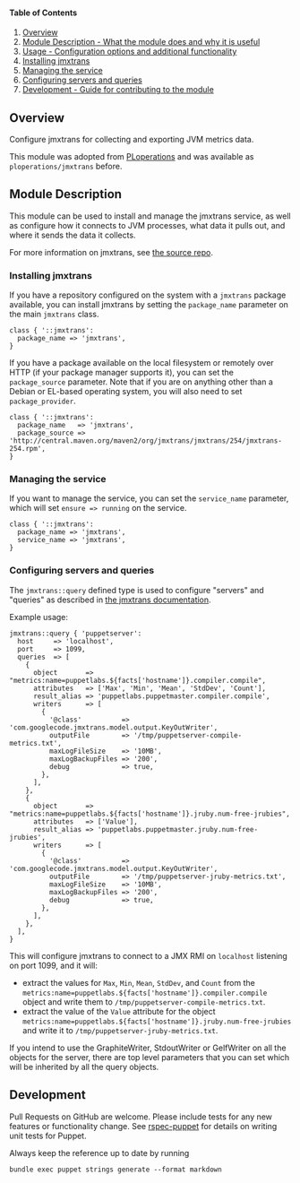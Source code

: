 #### Table of Contents

1. [Overview](#overview)
1. [Module Description - What the module does and why it is useful](#module-description)
1. [Usage - Configuration options and additional functionality](#usage)
 1. [Installing jmxtrans](#installing-jmxtrans)
 1. [Managing the service](#managing-the-service)
 1. [Configuring servers and queries](#configuring-servers-and-queries)
1. [Development - Guide for contributing to the module](#development)

## Overview

Configure jmxtrans for collecting and exporting JVM metrics data.

This module was adopted from [PLoperations](https://github.com/ploperations) and was available as
`ploperations/jmxtrans` before.

## Module Description

This module can be used to install and manage the jmxtrans service, as well as
configure how it connects to JVM processes, what data it pulls out, and where
it sends the data it collects.

For more information on jmxtrans, see [the source repo][jmxtrans-source].

### Installing jmxtrans

If you have a repository configured on the system with a `jmxtrans` package
available, you can install jmxtrans by setting the `package_name` parameter on
the main `jmxtrans` class.

~~~puppet
class { '::jmxtrans':
  package_name => 'jmxtrans',
}
~~~

If you have a package available on the local filesystem or remotely over HTTP
(if your package manager supports it), you can set the `package_source`
parameter. Note that if you are on anything other than a Debian or EL-based
operating system, you will also need to set `package_provider`.

~~~puppet
class { '::jmxtrans':
  package_name   => 'jmxtrans',
  package_source => 'http://central.maven.org/maven2/org/jmxtrans/jmxtrans/254/jmxtrans-254.rpm',
}
~~~

### Managing the service

If you want to manage the service, you can set the `service_name` parameter,
which will set `ensure => running` on the service.

~~~puppet
class { '::jmxtrans':
  package_name => 'jmxtrans',
  service_name => 'jmxtrans',
}
~~~

### Configuring servers and queries

The `jmxtrans::query` defined type is used to configure "servers" and "queries"
as described in [the jmxtrans documentation][jmxtrans-docs].

Example usage:

~~~puppet
jmxtrans::query { 'puppetserver':
  host     => 'localhost',
  port     => 1099,
  queries  => [
    {
      object       => "metrics:name=puppetlabs.${facts['hostname']}.compiler.compile",
      attributes   => ['Max', 'Min', 'Mean', 'StdDev', 'Count'],
      result_alias => 'puppetlabs.puppetmaster.compiler.compile',
      writers      => [
        {
          '@class'          => 'com.googlecode.jmxtrans.model.output.KeyOutWriter',
          outputFile        => '/tmp/puppetserver-compile-metrics.txt',
          maxLogFileSize    => '10MB',
          maxLogBackupFiles => '200',
          debug             => true,
        },
      ],
    },
    {
      object       => "metrics:name=puppetlabs.${facts['hostname']}.jruby.num-free-jrubies",
      attributes   => ['Value'],
      result_alias => 'puppetlabs.puppetmaster.jruby.num-free-jrubies',
      writers      => [
        {
          '@class'          => 'com.googlecode.jmxtrans.model.output.KeyOutWriter',
          outputFile        => '/tmp/puppetserver-jruby-metrics.txt',
          maxLogFileSize    => '10MB',
          maxLogBackupFiles => '200',
          debug             => true,
        },
      ],
    },
  ],
}
~~~

This will configure jmxtrans to connect to a JMX RMI on `localhost` listening
on port 1099, and it will:

 - extract the values for `Max`, `Min`, `Mean`, `StdDev`, and `Count` from the
   `metrics:name=puppetlabs.${facts['hostname']}.compiler.compile` object and
   write them to `/tmp/puppetserver-compile-metrics.txt`.
 - extract the value of the `Value` attribute for the object
   `metrics:name=puppetlabs.${facts['hostname']}.jruby.num-free-jrubies` and
   write it to `/tmp/puppetserver-jruby-metrics.txt`.
   
If you intend to use the GraphiteWriter, StdoutWriter or GelfWriter on all the objects for
the server, there are top level parameters that you can set which will be
inherited by all the query objects.

## Development

Pull Requests on GitHub are welcome. Please include tests for any new features
or functionality change. See [rspec-puppet] for details on writing unit tests
for Puppet.

Always keep the reference up to date by running

    bundle exec puppet strings generate --format markdown


[jmxtrans-source]: https://github.com/jmxtrans/jmxtrans
[jmxtrans-docs]: https://github.com/jmxtrans/jmxtrans/wiki/Queries
[rspec-puppet]: http://rspec-puppet.com/
